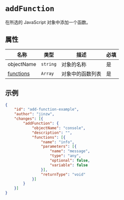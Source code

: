 # `addFunction`

在所选的 JavaScript 对象中添加一个函数。

## 属性

| 名称                     | 类型     | 描述             | 必填 |
| ------------------------ | -------- | ---------------- | ---- |
| objectName               | `string` | 对象的名称       | 是   |
| [functions](function.md) | `Array`  | 对象中的函数列表 | 是   |

## 示例

```json
{
    "id": "add-function-example",
    "author": "jinzw",
    "changes": [{
        "addFunction": {
            "objectName": "console",
            "description": "",
            "functions": [{
                "name": "info",
                "parameters": [{
                    "name": "message",
                    "type": "any",
                    "optional": false,
                    "variable": false
                }],
                "returnType": "void"
            }]
        }
    }]
}
```